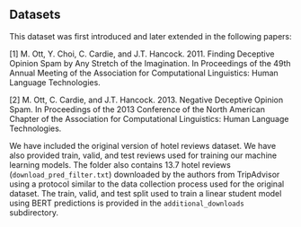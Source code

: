 ## Datasets

This dataset was first introduced and later extended in the following papers:


[1] M. Ott, Y. Choi, C. Cardie, and J.T. Hancock. 2011. Finding Deceptive Opinion Spam by Any Stretch of the Imagination. In Proceedings of the 49th Annual Meeting of the Association for Computational Linguistics: Human Language Technologies.

[2] M. Ott, C. Cardie, and J.T. Hancock. 2013. Negative Deceptive Opinion Spam. In Proceedings of the 2013 Conference of the North American Chapter of the Association for Computational Linguistics: Human Language Technologies.


We have included the original version of hotel reviews dataset. We have also provided train, valid, and test reviews used for training our machine learning models. The folder also contains 13.7 hotel reviews (`download_pred_filter.txt`) downloaded by the authors from TripAdvisor using a protocol similar to the data collection process used for the original dataset. The train, valid, and test split used to train a linear student model using BERT predictions is provided in the `additional_downloads` subdirectory.
